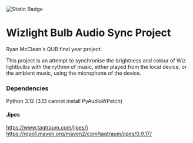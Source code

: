 ![Static Badge](https://img.shields.io/badge/:badgeContent)

# Wizlight Bulb Audio Sync Project

Ryan McClean's QUB final year project.

This project is an attempt to synchronise the brightness and colour of Wiz
lightbulbs with the rythmn of music, either played from the local device, or the
ambient music, using the microphone of the device.

### Dependencies

Python 3.12 (3.13 cannot install PyAudioWPatch)

#### Jipes

https://www.tagtraum.com/jipes/\
https://repo1.maven.org/maven2/com/tagtraum/jipes/0.9.17/
